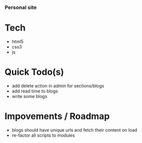 ### Personal site

# Tech

-   html5
-   css3
-   js

# Quick Todo(s)

-   add delete action in admin for sections/blogs
-   add read time to blogs
-   write some blogs

# Impovements / Roadmap

-   blogs should have unique urls and fetch their content on load
-   re-factor all scripts to modules 
